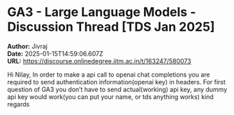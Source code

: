# GA3 - Large Language Models - Discussion Thread [TDS Jan 2025]

**Author:** Jivraj  
**Date:** 2025-01-15T14:59:06.607Z  
**URL:** https://discourse.onlinedegree.iitm.ac.in/t/163247/580073

Hi Nilay,
In order to make a api call to openai chat completions you are required to send authentication information(openai key) in headers. For first question of GA3 you don’t have to send actual(working) api key, any dummy api key would work(you can put your name, or tds anything works)
kind regards
